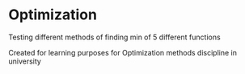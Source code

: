 # Optimization
Testing different methods of finding min of 5 different functions

Created for learning purposes for Optimization methods discipline in university
